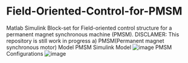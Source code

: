 # Field-Oriented-Control-for-PMSM
Matlab Simulink Block-set for Field-oriented control structure for a permanent magnet synchronous machine (PMSM).
DISCLAMER: This repository is still work in progress 
a)	PMSM(Permanent magnet synchronous motor) Model
PMSM Simulink Model
![image](https://user-images.githubusercontent.com/105433273/217051328-ca98272e-f218-4441-99fa-19c1db3d8811.png)
PMSM Configurations 
![image](https://user-images.githubusercontent.com/105433273/217051195-932e85a4-285a-4f86-bdc8-4a4539412ae3.png)
